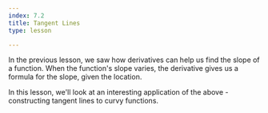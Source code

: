 ```yaml
---
index: 7.2
title: Tangent Lines
type: lesson

---
```


In the previous lesson, we saw how derivatives can help us find the slope of a function. When the function's slope varies, the derivative gives us a formula for the slope, given the location.

In this lesson, we'll look at an interesting application of the above - constructing tangent lines to curvy functions.


<!--stackedit_data:
eyJoaXN0b3J5IjpbMTc4NDU5ODA3OV19
-->